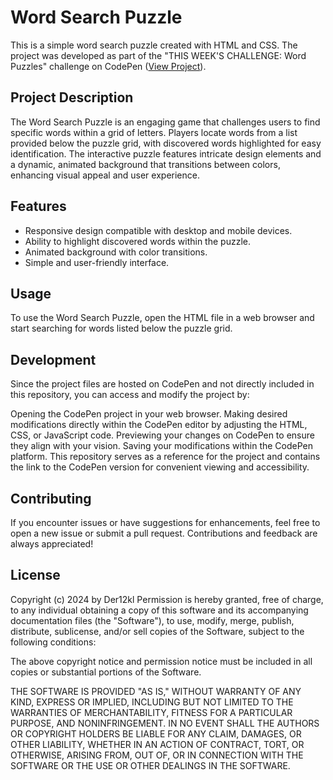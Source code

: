 # Word Search Puzzle

This is a simple word search puzzle created with HTML and CSS. The project was developed as part of the "THIS WEEK'S CHALLENGE: Word Puzzles" challenge on CodePen ([View Project](https://codepen.io/Der12kl/pen/eYwpGYd)).

## Project Description

The Word Search Puzzle is an engaging game that challenges users to find specific words within a grid of letters. Players locate words from a list provided below the puzzle grid, with discovered words highlighted for easy identification. The interactive puzzle features intricate design elements and a dynamic, animated background that transitions between colors, enhancing visual appeal and user experience.

## Features

- Responsive design compatible with desktop and mobile devices.
- Ability to highlight discovered words within the puzzle.
- Animated background with color transitions.
- Simple and user-friendly interface.

## Usage

To use the Word Search Puzzle, open the HTML file in a web browser and start searching for words listed below the puzzle grid.

## Development

Since the project files are hosted on CodePen and not directly included in this repository, you can access and modify the project by:

Opening the CodePen project in your web browser.
Making desired modifications directly within the CodePen editor by adjusting the HTML, CSS, or JavaScript code.
Previewing your changes on CodePen to ensure they align with your vision.
Saving your modifications within the CodePen platform.
This repository serves as a reference for the project and contains the link to the CodePen version for convenient viewing and accessibility.

## Contributing

If you encounter issues or have suggestions for enhancements, feel free to open a new issue or submit a pull request. Contributions and feedback are always appreciated!

## License

Copyright (c) 2024 by Der12kl 
Permission is hereby granted, free of charge, to any individual obtaining a copy of this software and its accompanying documentation files (the "Software"), to use, modify, merge, publish, distribute, sublicense, and/or sell copies of the Software, subject to the following conditions:



The above copyright notice and permission notice must be included in all copies or substantial portions of the Software.


THE SOFTWARE IS PROVIDED "AS IS," WITHOUT WARRANTY OF ANY KIND, EXPRESS OR IMPLIED, INCLUDING BUT NOT LIMITED TO THE WARRANTIES OF MERCHANTABILITY, FITNESS FOR A PARTICULAR PURPOSE, AND NONINFRINGEMENT. IN NO EVENT SHALL THE AUTHORS OR COPYRIGHT HOLDERS BE LIABLE FOR ANY CLAIM, DAMAGES, OR OTHER LIABILITY, WHETHER IN AN ACTION OF CONTRACT, TORT, OR OTHERWISE, ARISING FROM, OUT OF, OR IN CONNECTION WITH THE SOFTWARE OR THE USE OR OTHER DEALINGS IN THE SOFTWARE.